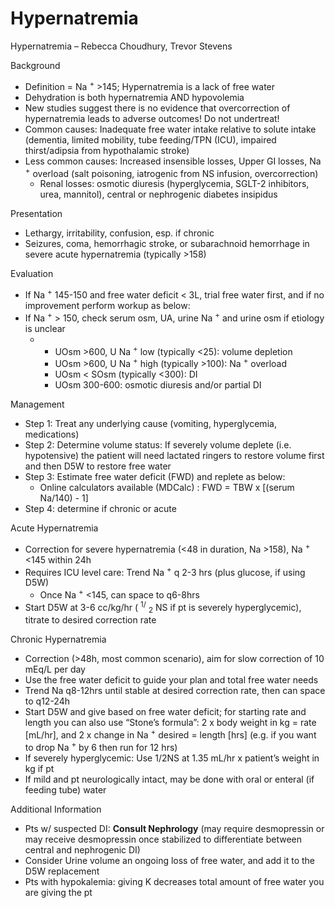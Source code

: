 # Hypernatremia
 
Hypernatremia – Rebecca Choudhury, Trevor Stevens

Background

-   Definition
    = Na <sup>+</sup> >145;
    Hypernatremia is a lack of free water
-   Dehydration is both hypernatremia AND hypovolemia
-   New studies suggest there is no evidence that overcorrection of
    hypernatremia leads to adverse outcomes! Do not undertreat!
-   Common
    causes:
    Inadequate free water intake relative to solute intake (dementia,
    limited mobility, tube feeding/TPN (ICU), impaired thirst/adipsia
    from hypothalamic stroke)
-   Less common causes: Increased insensible losses, Upper GI losses,
    Na <sup>+</sup>
    overload (salt poisoning, iatrogenic from NS infusion,
    overcorrection)
    -   Renal losses: osmotic diuresis (hyperglycemia, SGLT-2
        inhibitors, urea, mannitol), central or nephrogenic diabetes
        insipidus

Presentation

-   Lethargy, irritability, confusion, esp. if chronic
-   Seizures, coma, hemorrhagic stroke, or subarachnoid hemorrhage in
    severe acute hypernatremia (typically >158)

Evaluation

-   If
    Na <sup>+</sup>
    145-150 and free water deficit \< 3L, trial free water first, and if
    no improvement perform workup as below:
-   If
    Na <sup>+</sup>
    \> 150, check serum osm, UA, urine
    Na <sup>+</sup>
    and urine osm if etiology is unclear
    -   -   UOsm >600, U
            Na <sup>+</sup>
            low (typically \<25): volume depletion
        -   UOsm >600, U
            Na <sup>+</sup>
            high (typically >100):
            Na <sup>+</sup>
            overload
        -   UOsm \< SOsm (typically \<300): DI
        -   UOsm 300-600: osmotic diuresis and/or partial DI

Management

-   Step 1: Treat any underlying cause (vomiting, hyperglycemia,
    medications)
-   Step 2: Determine volume status: If severely volume deplete (i.e.
    hypotensive) the patient will need lactated ringers to restore
    volume first and then D5W to restore free water
-   Step 3: Estimate free water deficit (FWD) and replete as below:
    -   Online calculators available (MDCalc)
        : FWD = TBW x \[(serum Na/140) - 1\]
-   Step 4: determine if chronic or acute

Acute Hypernatremia

-   Correction for severe
    hypernatremia (\<48 in duration, Na >158), Na <sup>+</sup> \<145
    within 24h
-   Requires
    ICU level care:
    Trend
    Na <sup>+</sup>
    q 2-3 hrs (plus glucose, if using D5W)
    -   Once
        Na <sup>+</sup>
        \<145, can space to q6-8hrs
-   Start D5W at 3-6 cc/kg/hr ( <sup>1/</sup> <sub>2</sub> NS if pt is
    severely hyperglycemic), titrate to desired correction rate

Chronic Hypernatremia

-   Correction
    (>48h, most common scenario), aim for slow correction of
    10 mEq/L per day
-   Use the free water deficit to guide your plan and total free water
    needs
-   Trend Na q8-12hrs until stable at desired correction rate, then can
    space to q12-24h
-   Start D5W and give based on free water deficit; for starting rate
    and length you can also use “Stone’s formula”: 2 x body weight in kg
    = rate \[mL/hr\], and 2 x change in
    Na <sup>+</sup>
    desired = length \[hrs\] (e.g. if you want to drop
    Na <sup>+</sup>
    by 6 then run for 12 hrs)
-   If severely hyperglycemic: Use 1/2NS at 1.35 mL/hr x patient’s
    weight in kg if pt
-   If mild and pt neurologically intact, may be done with oral or
    enteral (if feeding tube) water

Additional Information

-   Pts w/
    suspected DI: **Consult Nephrology** (may require desmopressin or
    may receive desmopressin once stabilized to differentiate between
    central and nephrogenic DI)
-   Consider Urine volume an ongoing loss of free water, and add it to
    the D5W replacement
-   Pts with hypokalemia: giving K decreases total amount of free water
    you are giving the pt
